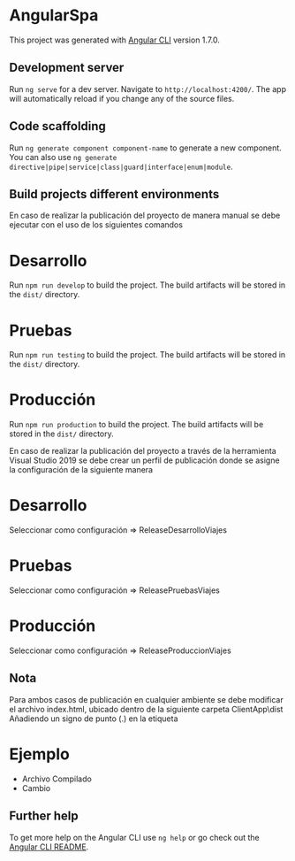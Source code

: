 # AngularSpa

This project was generated with [Angular CLI](https://github.com/angular/angular-cli) version 1.7.0.

## Development server

Run `ng serve` for a dev server. Navigate to `http://localhost:4200/`. The app will automatically reload if you change any of the source files.

## Code scaffolding

Run `ng generate component component-name` to generate a new component. You can also use `ng generate directive|pipe|service|class|guard|interface|enum|module`.

## Build projects different environments

En caso de realizar la publicación del proyecto de manera manual se debe ejecutar con el uso de los siguientes comandos

# Desarrollo
  Run `npm run develop` to build the project. The build artifacts will be stored in the `dist/` directory.

# Pruebas
  Run `npm run testing` to build the project. The build artifacts will be stored in the `dist/` directory.

# Producción
  Run `npm run production` to build the project. The build artifacts will be stored in the `dist/` directory.

En caso de realizar la publicación del proyecto a través de la herramienta Visual Studio 2019 se debe crear un perfil de publicación donde se asigne la configuración de la siguiente manera

# Desarrollo
  Seleccionar como configuración => ReleaseDesarrolloViajes

# Pruebas
  Seleccionar como configuración => ReleasePruebasViajes

# Producción
  Seleccionar como configuración => ReleaseProduccionViajes


## Nota
 Para ambos casos de publicación en cualquier ambiente se debe modificar el archivo index.html, ubicado dentro de la siguiente carpeta ClientApp\dist
  Añadiendo un signo de punto (.) en la etiqueta <base>

# Ejemplo
- Archivo Compilado
     <base href="/">
- Cambio
     <base href="./">


## Further help

To get more help on the Angular CLI use `ng help` or go check out the [Angular CLI README](https://github.com/angular/angular-cli/blob/master/README.md).
